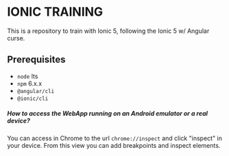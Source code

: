 # IONIC TRAINING
This is a repository to train with Ionic 5, following the Ionic 5 w/ Angular curse.

## Prerequisites
* `node` lts
* `npm` 6.x.x
* `@angular/cli`
* `@ionic/cli`

##### How to access the WebApp running on an Android emulator or a real device?
You can access in Chrome to the url `chrome://inspect` and click "inspect" in your device.
From this view you can add breakpoints and inspect elements.
